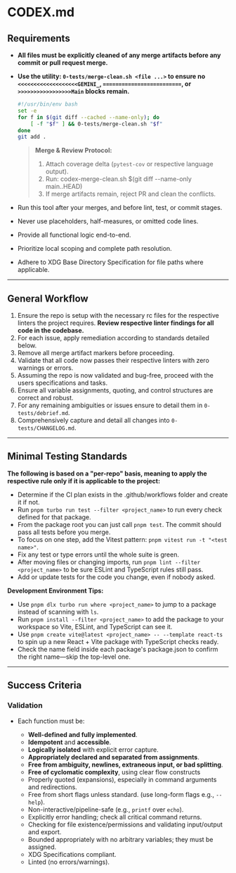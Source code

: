 # CODEX.md

## Requirements

- **All files must be explicitly cleaned of any merge artifacts before any commit or pull request merge.**
- **Use the utility: `0-tests/merge-clean.sh <file ...>` to ensure no `<<<<<<<<<<<<<<<<<<<GEMINI_`, `=========================`, or `>>>>>>>>>>>>>>>>>Main` blocks remain.**

  ```bash
  #!/usr/bin/env bash
  set -e
  for f in $(git diff --cached --name-only); do
      [ -f "$f" ] && 0-tests/merge-clean.sh "$f"
  done
  git add .
  ```
  >**Merge & Review Protocol:**
  >
  >1. Attach coverage delta (`pytest-cov` or respective language output).
  >2. Run: codex-merge-clean.sh $(git diff --name-only main..HEAD)
  >3. If merge artifacts remain, reject PR and clean the conflicts.

- Run this tool after your merges, and before lint, test, or commit stages.
- Never use placeholders, half-measures, or omitted code lines.
- Provide all functional logic end-to-end.
- Prioritize local scoping and complete path resolution.
- Adhere to XDG Base Directory Specification for file paths where applicable.

---

## General Workflow

1. Ensure the repo is setup with the necessary rc files for the respective linters the project requires. **Review respective linter findings for all code in the codebase.**
2. For each issue, apply remediation according to standards detailed below.
3. Remove all merge artifact markers before proceeding.
4. Validate that all code now passes their respective linters with zero warnings or errors.
5. Assuming the repo is now validated and bug-free, proceed with the users specifications and tasks.
6. Ensure all variable assignments, quoting, and control structures are correct and robust.
7. For any remaining ambiguities or issues ensure to detail them in `0-tests/debrief.md`.
8. Comprehensively capture and detail all changes into `0-tests/CHANGELOG.md`.

---

## Minimal Testing Standards

**The following is based on a "**per-repo**" basis, meaning to apply the respective rule only if it is applicable to the project:**

  * Determine if the CI plan exists in the .github/workflows folder and create it if not.
  * Run `pnpm turbo run test --filter <project_name>` to run every check defined for that package.
  * From the package root you can just call `pnpm test`. The commit should pass all tests before you merge.
  * To focus on one step, add the Vitest pattern: `pnpm vitest run -t "<test name>"`.
  * Fix any test or type errors until the whole suite is green.
  * After moving files or changing imports, run `pnpm lint --filter <project_name>` to be sure ESLint and TypeScript rules still pass.
  * Add or update tests for the code you change, even if nobody asked.

**Development Environment Tips:**

  * Use `pnpm dlx turbo run where <project_name>` to jump to a package instead of scanning with `ls`.
  * Run `pnpm install --filter <project_name>` to add the package to your workspace so Vite, ESLint, and TypeScript can see it.
  * Use `pnpm create vite@latest <project_name> -- --template react-ts` to spin up a new React + Vite package with TypeScript checks ready.
  * Check the name field inside each package's package.json to confirm the right name—skip the top-level one.

---

## Success Criteria

### Validation
* Each function must be:

  * **Well-defined and fully implemented**.
  * **Idempotent** and **accessible**.
  * **Logically isolated** with explicit error capture.
  * **Appropriately declared and separated from assignments**.
  * **Free from ambiguity, newlines, extraneous input, or bad splitting**.
  * **Free of cyclomatic complexity**, using clear flow constructs
  * Properly quoted (expansions), especially in command arguments and redirections.
  * Free from short flags unless standard. (use long-form flags e.g., `--help`).
  * Non-interactive/pipeline-safe (e.g., `printf` over `echo`).
  * Explicitly error handling; check all critical command returns.
  * Checking for file existence/permissions and validating input/output and export.
  * Bounded appropriately with no arbitrary variables; they must be assigned.
  * XDG Specifications compliant.
  * Linted (no errors/warnings).

